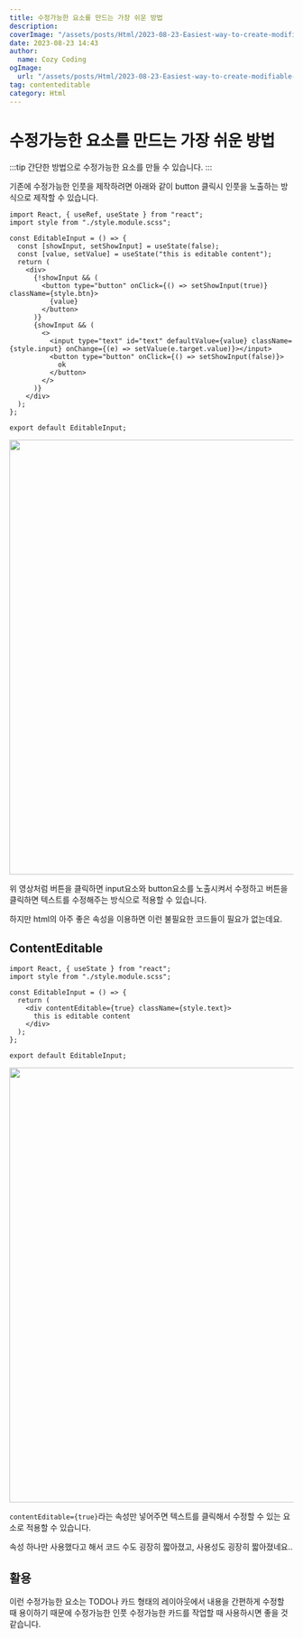 ```yaml
---
title: 수정가능한 요소를 만드는 가장 쉬운 방법
description:
coverImage: "/assets/posts/Html/2023-08-23-Easiest-way-to-create-modifiable-elements/cover.png"
date: 2023-08-23 14:43
author:
  name: Cozy Coding
ogImage:
  url: "/assets/posts/Html/2023-08-23-Easiest-way-to-create-modifiable-elements/cover.png"
tag: contenteditable
category: Html
---
```


# 수정가능한 요소를 만드는 가장 쉬운 방법

:::tip
간단한 방법으로 수정가능한 요소를 만들 수 있습니다.
:::

기존에 수정가능한 인풋을 제작하려면 아래와 같이 button 클릭시 인풋을 노출하는 방식으로 제작할 수 있습니다.

<GoogleAd/>

```tsx
import React, { useRef, useState } from "react";
import style from "./style.module.scss";

const EditableInput = () => {
  const [showInput, setShowInput] = useState(false);
  const [value, setValue] = useState("this is editable content");
  return (
    <div>
      {!showInput && (
        <button type="button" onClick={() => setShowInput(true)} className={style.btn}>
          {value}
        </button>
      )}
      {showInput && (
        <>
          <input type="text" id="text" defaultValue={value} className={style.input} onChange={(e) => setValue(e.target.value)}></input>
          <button type="button" onClick={() => setShowInput(false)}>
            ok
          </button>
        </>
      )}
    </div>
  );
};

export default EditableInput;
```

<Image width="1515" height="771"  alt="" src="/assets/posts/Html/2023-08-23-Easiest-way-to-create-modifiable-elements/1.gif" />

위 영상처럼 버튼을 클릭하면 input요소와 button요소를 노출시켜서 수정하고 버튼을 클릭하면 텍스트를 수정해주는 방식으로 적용할 수 있습니다.

하지만 html의 아주 좋은 속성을 이용하면 이런 불필요한 코드들이 필요가 없는데요.

## ContentEditable

```tsx
import React, { useState } from "react";
import style from "./style.module.scss";

const EditableInput = () => {
  return (
    <div contentEditable={true} className={style.text}>
      this is editable content
    </div>
  );
};

export default EditableInput;
```

<GoogleAd/>

<Image width="1515" height="771"  alt="" src="/assets/posts/Html/2023-08-23-Easiest-way-to-create-modifiable-elements/2.gif" />

<GoogleAd/>

`contentEditable={true}`라는 속성만 넣어주면 텍스트를 클릭해서 수정할 수 있는 요소로 적용할 수 있습니다.

속성 하나만 사용했다고 해서 코드 수도 굉장히 짧아졌고, 사용성도 굉장히 짧아졌네요..

## 활용

이런 수정가능한 요소는 TODO나 카드 형태의 레이아웃에서 내용을 간편하게 수정할 때 용이하기 때문에 수정가능한 인풋 수정가능한 카드를 작업할 때 사용하시면 좋을 것 같습니다.
